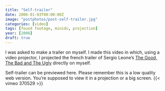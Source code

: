 ```yaml
---
title: "Self-trailer"
date: 2006-01-03T00:00:00Z
image: "postphotos/post-self-trailer.jpg"
categories: [video]
tags: [found footage, minidv, projection]
year: [2006]
draft: true
---
```


I was asked to make a trailer on myself. I made this video in which, using a video projector, I projected the french trailer of Sergio Leone’s [The Good, The Bad and The Ugly][1] directly on myself.
<!--more-->

Self-trailer can be previewed here. Please remember this is a low quality web version. You’re supposed to view it in a projection or a big screen.
{{< vimeo 370529 >}}

[1]: http://www.imdb.com/title/tt0060196
